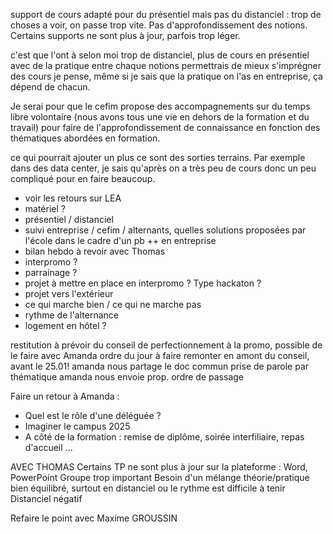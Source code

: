 support de cours adapté pour du présentiel mais pas du distanciel : trop de choses a voir, on passe trop vite. Pas d'approfondissement des notions. Certains supports ne sont plus à jour, parfois trop léger. 

c'est que l'ont à selon moi trop de distanciel, plus de cours en présentiel avec de la pratique entre chaque notions permettrais de mieux s'imprégner des cours je pense, même si je sais que la pratique on l'as en entreprise, ça dépend de chacun.

Je serai pour que le cefim propose des accompagnements sur du temps libre volontaire (nous avons tous une vie en dehors de la formation et du travail) pour faire de l'approfondissement de connaissance en fonction des thématiques abordées en formation. 

ce qui pourrait ajouter un plus ce sont des sorties terrains. Par exemple dans des data center, je sais qu'après on a très peu de cours donc un peu compliqué pour en faire beaucoup.


- voir les retours sur LEA
- matériel ?
- présentiel / distanciel
- suivi entreprise / cefim / alternants, quelles solutions proposées par l'école dans le cadre d'un pb ++ en entreprise
- bilan hebdo à revoir avec Thomas
- interpromo ?
- parrainage ? 
- projet à mettre en place en interpromo ? Type hackaton ?
- projet vers l'extérieur
- ce qui marche bien / ce qui ne marche pas
- rythme de l'alternance
- logement en hôtel ?

restitution à prévoir du conseil de perfectionnement à la promo, possible de le faire avec Amanda
ordre du jour à faire remonter en amont du conseil, avant le 25.01!
amanda nous partage le doc commun 
prise de parole par thématique
amanda nous envoie prop. ordre de passage

Faire un retour à Amanda :
- Quel est le rôle d'une déléguée ?
- Imaginer le campus 2025
- A côté de la formation : remise de diplôme, soirée interfiliaire, repas d'accueil ...

AVEC THOMAS
Certains TP ne sont plus à jour sur la plateforme : Word, PowerPoint
Groupe trop important
Besoin d'un mélange théorie/pratique bien équilibré, surtout en distanciel ou le rythme est difficile à tenir
Distanciel négatif


Refaire le point avec Maxime GROUSSIN
